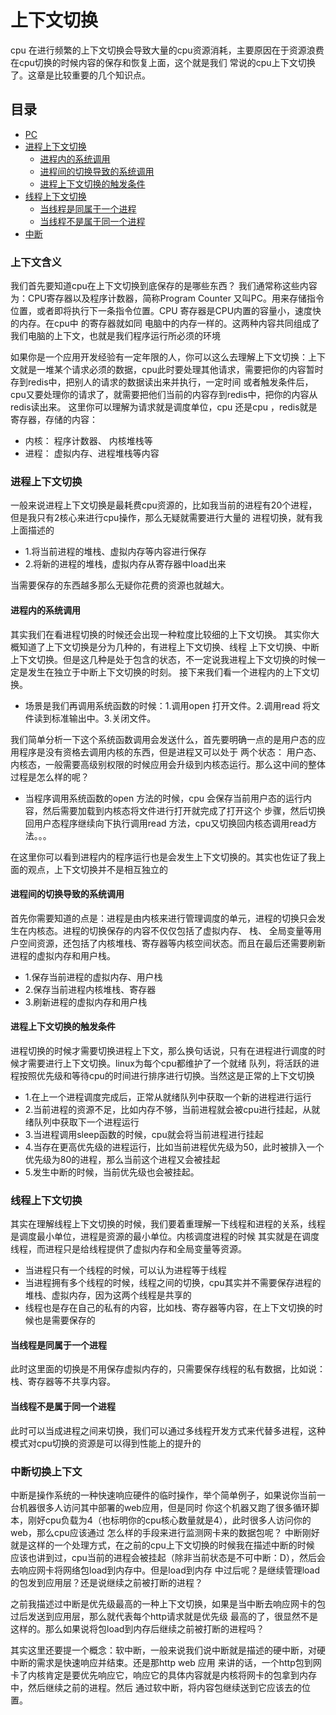 # 上下文切换
cpu 在进行频繁的上下文切换会导致大量的cpu资源消耗，主要原因在于资源浪费在cpu切换的时候内容的保存和恢复上面，这个就是我们
常说的cpu上下文切换了。这章是比较重要的几个知识点。


## 目录
- [PC](###PC)
- [进程上下文切换](###进程上下文切换)
    - [进程内的系统调用](###进程内的系统调用)
    - [进程间的切换导致的系统调用](###进程间的切换导致的系统调用)
    - [进程上下文切换的触发条件](###进程上下文切换的触发条件)
- [线程上下文切换](###线程上下文切换)
    - [当线程是同属于一个进程](###当线程是同属于一个进程)
    - [当线程不是属于同一个进程](###当线程不是属于同一个进程)
- [中断](###中断)
### 上下文含义
我们首先要知道cpu在上下文切换到底保存的是哪些东西？ 我们通常称这些内容为：CPU寄存器以及程序计数器，简称Program Counter
又叫PC。用来存储指令位置，或者即将执行下一条指令位置。CPU 寄存器是CPU内置的容量小，速度快的内存。在cpu中 的寄存器就如同
电脑中的内存一样的。这两种内容共同组成了我们电脑的上下文，也就是我们程序运行所必须的环境


如果你是一个应用开发经验有一定年限的人，你可以这么去理解上下文切换：上下
文就是一堆某个请求必须的数据，cpu此时要处理其他请求，需要把你的内容暂时存到redis中，把别人的请求的数据读出来并执行，一定时间
或者触发条件后，cpu又要处理你的请求了，就需要把他们当前的内容存到redis中，把你的内容从redis读出来。
这里你可以理解为请求就是调度单位，cpu 还是cpu ，redis就是寄存器，存储的内容：

- 内核： 程序计数器、 内核堆栈等
- 进程： 虚拟内存、进程堆栈等内容


### 进程上下文切换
一般来说进程上下文切换是最耗费cpu资源的，比如我当前的进程有20个进程，但是我只有2核心来进行cpu操作，那么无疑就需要进行大量的
进程切换，就有我上面描述的
- 1.将当前进程的堆栈、虚拟内存等内容进行保存
- 2.将新的进程的堆栈，虚拟内存从寄存器中load出来

当需要保存的东西越多那么无疑你花费的资源也就越大。

#### 进程内的系统调用
其实我们在看进程切换的时候还会出现一种粒度比较细的上下文切换。 其实你大概知道了上下文切换是分为几种的，有进程上下文切换、线程
上下文切换、中断上下文切换。但是这几种是处于包含的状态，不一定说我进程上下文切换的时候一定是发生在独立于中断上下文切换的时刻。
接下来我们看一个进程内的上下文切换。

- 场景是我们再调用系统函数的时候：1.调用open 打开文件。2.调用read 将文件读到标准输出中。3.关闭文件。

我们简单分析一下这个系统函数调用会发送什么，首先要明确一点的是用户态的应用程序是没有资格去调用内核的东西，但是进程又可以处于
两个状态： 用户态、内核态，一般需要高级别权限的时候应用会升级到内核态运行。那么这中间的整体过程是怎么样的呢？
- 当程序调用系统函数的open 方法的时候，cpu 会保存当前用户态的运行内容，然后需要加载到内核态将文件进行打开就完成了打开这个
步骤，然后切换回用户态程序继续向下执行调用read 方法，cpu又切换回内核态调用read方法。。。

在这里你可以看到进程内的程序运行也是会发生上下文切换的。其实也佐证了我上面的观点，上下文切换并不是相互独立的
#### 进程间的切换导致的系统调用
首先你需要知道的点是：进程是由内核来进行管理调度的单元，进程的切换只会发生在内核态。进程的切换保存的内容不仅仅包括了虚拟内存、
栈、 全局变量等用户空间资源，还包括了内核堆栈、寄存器等内核空间状态。而且在最后还需要刷新进程的虚拟内存和用户栈。

- 1.保存当前进程的虚拟内存、用户栈
- 2.保存当前进程内核堆栈、寄存器
- 3.刷新进程的虚拟内存和用户栈


#### 进程上下文切换的触发条件
进程切换的时候才需要切换进程上下文，那么换句话说，只有在进程进行调度的时候才需要进行上下文切换。linux为每个cpu都维护了一个就绪
队列，将活跃的进程按照优先级和等待cpu的时间进行排序进行切换。当然这是正常的上下文切换

- 1.在上一个进程调度完成后，正常从就绪队列中获取一个新的进程进行运行
- 2.当前进程的资源不足，比如内存不够，当前进程就会被cpu进行挂起，从就绪队列中获取下一个进程运行
- 3.当进程调用sleep函数的时候，cpu就会将当前进程进行挂起
- 4.当存在更高优先级的进程运行，比如当前进程优先级为50，此时被排入一个优先级为80的进程，那么当前这个进程又会被挂起
- 5.发生中断的时候，当前优先级也会被挂起。

### 线程上下文切换
其实在理解线程上下文切换的时候，我们要着重理解一下线程和进程的关系，线程是调度最小单位，进程是资源的最小单位。内核调度进程的时候
其实就是在调度线程，而进程只是给线程提供了虚拟内存和全局变量等资源。

- 当进程只有一个线程的时候，可以认为进程等于线程
- 当进程拥有多个线程的时候，线程之间的切换，cpu其实并不需要保存进程的堆栈、虚拟内存，因为这两个线程是共享的
- 线程也是存在自己的私有的内容，比如栈、寄存器等内容，在上下文切换的时候也是需要保存的

#### 当线程是同属于一个进程
此时这里面的切换是不用保存虚拟内存的，只需要保存线程的私有数据，比如说：栈、寄存器等不共享内容。

#### 当线程不是属于同一个进程
此时可以当成进程之间来切换，我们可以通过多线程开发方式来代替多进程，这种模式对cpu切换的资源是可以得到性能上的提升的

### 中断切换上下文
中断是操作系统的一种快速响应硬件的临时操作，举个简单例子，如果说你当前一台机器很多人访问其中部署的web应用，但是同时
你这个机器又跑了很多循环脚本，刚好cpu负载为4（也标明你的cpu核心数量就是4），此时很多人访问你的web，那么cpu应该通过
怎么样的手段来进行监测网卡来的数据包呢？ 中断刚好就是这样的一个处理方式，在之前的cpu上下文切换的时候我在描述中断的时候
应该也讲到过，cpu当前的进程会被挂起（除非当前状态是不可中断：D），然后会去响应网卡将网络包load到内存中。但是load到内存
中过后呢？是继续管理load的包发到应用层？还是说继续之前被打断的进程？ 

之前我描述过中断是优先级最高的一种上下文切换，如果是当中断去响应网卡的包过后发送到应用层，那么就代表每个http请求就是优先级
最高的了，很显然不是这样的。那么如果说将包load到内存后继续之前被打断的进程吗？

其实这里还要提一个概念：软中断，一般来说我们说中断就是描述的硬中断，对硬中断的需求是快速响应并结束。还是那http web 应用
来讲的话，一个http包到网卡了内核肯定是要优先响应它，响应它的具体内容就是内核将网卡的包拿到内存中，然后继续之前的进程。然后
通过软中断，将内容包继续送到它应该去的位置。
